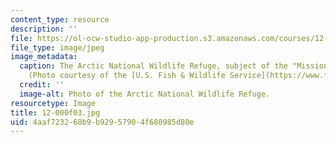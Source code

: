 ```yaml
---
content_type: resource
description: ''
file: https://ol-ocw-studio-app-production.s3.amazonaws.com/courses/12-000-solving-complex-problems-fall-2003/4aaf723268b9b92957904f680985d80e_12-000f03.jpg
file_type: image/jpeg
image_metadata:
  caption: The Arctic National Wildlife Refuge, subject of the "Mission 2007" challenge.
    (Photo courtesy of the [U.S. Fish & Wildlife Service](https://www.fws.gov/).)
  credit: ''
  image-alt: Photo of the Arctic National Wildlife Refuge.
resourcetype: Image
title: 12-000f03.jpg
uid: 4aaf7232-68b9-b929-5790-4f680985d80e
---
```

